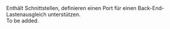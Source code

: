<Namespace Name="Microsoft.Azure.Management.Network.Fluent.HasBackendPort.Definition">
  <Docs>
    <summary>Enthält Schnittstellen, definieren einen Port für einen Back-End-Lastenausgleich unterstützen.</summary> 
    <remarks>To be added.</remarks>
  </Docs>
</Namespace>
